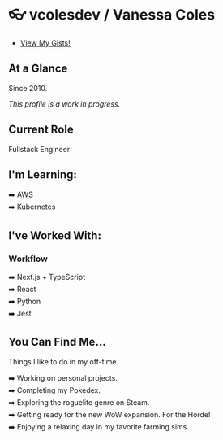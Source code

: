 # :eyeglasses: vcolesdev / Vanessa Coles

-  [View My Gists!](https://gist.github.com/vcolesdev)

## At a Glance

Since 2010.

*This profile is a work in progress.* 

## Current Role

Fullstack Engineer

## I'm Learning:

:arrow_right: AWS <br>
:arrow_right: Kubernetes <br>

## I've Worked With:

### Workflow

:arrow_right: Next.js + TypeScript<br>
:arrow_right: React<br>
:arrow_right: Python<br>
:arrow_right: Jest<br>

## You Can Find Me...

Things I like to do in my off-time.

:arrow_right: Working on personal projects. <br>
:arrow_right: Completing my Pokedex. <br>
:arrow_right: Exploring the roguelite genre on Steam. <br>
:arrow_right: Getting ready for the new WoW expansion. For the Horde! <br>
:arrow_right: Enjoying a relaxing day in my favorite farming sims. <br>

